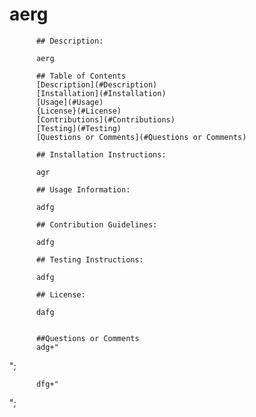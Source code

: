 # aerg
          
          ## Description:

          aerg

          ## Table of Contents
          [Description](#Description)
          [Installation](#Installation)
          [Usage](#Usage)
          {License}(#License)
          [Contributions](#Contributions)
          [Testing](#Testing)
          [Questions or Comments](#Questions or Comments)

          ## Installation Instructions: 
          
          agr

          ## Usage Information: 
          
          adfg

          ## Contribution Guidelines: 
          
          adfg

          ## Testing Instructions: 
          
          adfg

          ## License: 
          
          dafg
        
          
          ##Questions or Comments
          adg+"
";
        
          
          dfg+"
";
